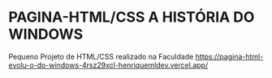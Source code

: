 # PAGINA-HTML/CSS A HISTÓRIA DO WINDOWS

Pequeno Projeto de HTML/CSS realizado na Faculdade
https://pagina-html-evolu-o-do-windows-4rsz29xcl-henriquemldev.vercel.app/
